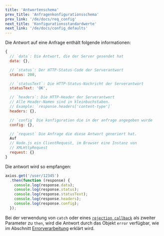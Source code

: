 ```yaml
---
title: 'Antwortenschema'
prev_title: 'Anfragenkonfigurationsschema'
prev_link: '/de/docs/req_config'
next_title: 'Konfigurationsstandardwerte'
next_link: '/de/docs/config_defaults'
---
```


Die Antwort auf eine Anfrage enthält folgende informationen:

```js
{
  // `data`: Die Antwort, die der Server gesendet hat
  data: {},

  // `status`: Der HTTP-Status-Code der Serverantwort
  status: 200,

  // `statusText`: Die HTTP-Status-Nachricht der Serverantwort
  statusText: 'OK',

  // `headers`: Die HTTP-Header der Serverantwort
  // Alle Header-Namen sind in kleinbuchstaben.
  // Example: `response.headers['content-type']`
  headers: {},

  // `config` Die konfiguration die in der anfrage angegeben wurde
  config: {},

  // `request` Die Anfrage die diese Antwort generiert hat.
  Auf
  // Node.js ein ClientRequest, im Browser eine Instanz von
  // XMLHttpRequest
  request: {}
}
```

Die antwort wird so empfangen:

```js
axios.get('/user/12345')
  .then(function (response) {
    console.log(response.data);
    console.log(response.status);
    console.log(response.statusText);
    console.log(response.headers);
    console.log(response.config);
  });
```

Bei der verwendung von `catch` oder eines [`rejection callback`](https://developer.mozilla.org/en-US/docs/Web/JavaScript/Reference/Global_Objects/Promise/then) als zweiter Parameter zu `then`, wird die Antwort durch das Objekt `error` verfügbar, wie im Abschnitt [Errorverarbeitung](/de/docs/handling_errors) erklärt wird.
